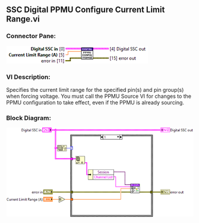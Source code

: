 ## **SSC Digital PPMU Configure Current Limit Range.vi**
### Connector Pane:
![alt text](/docs/images/Instrument%20Control/Digital/SSC%20Digital/PPMU/SSC%20Digital%20PPMU%20Configure%20Current%20Limit%20Range.vic.png "SSC Digital PPMU Configure Current Limit Range.vi connector pane")

### VI Description:
Specifies the current limit range for the specified pin(s) and pin group(s) when forcing voltage. You must call the PPMU Source VI for changes to the PPMU configuration to take effect, even if the PPMU is already sourcing.

### Block Diagram:
![alt text](/docs/images/Instrument%20Control/Digital/SSC%20Digital/PPMU/SSC%20Digital%20PPMU%20Configure%20Current%20Limit%20Range.vid.png "SSC Digital PPMU Configure Current Limit Range.vi block diagram")
